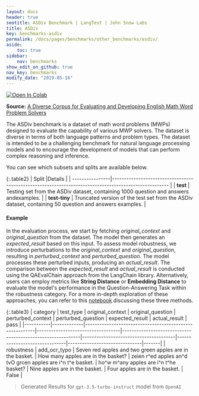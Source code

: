 ```yaml
---
layout: docs
header: true
seotitle: ASDiv Benchmark | LangTest | John Snow Labs
title: ASDiv
key: benchmarks-asdiv
permalink: /docs/pages/benchmarks/other_benchmarks/asdiv/
aside:
    toc: true
sidebar:
    nav: benchmarks
show_edit_on_github: true
nav_key: benchmarks
modify_date: "2019-05-16"
---
```


[![Open In Colab](https://colab.research.google.com/assets/colab-badge.svg)](https://colab.research.google.com/github/JohnSnowLabs/langtest/blob/main/demo/tutorials/llm_notebooks/dataset-notebooks/ASDiv_dataset.ipynb)

**Source:** [A Diverse Corpus for Evaluating and Developing English Math Word Problem Solvers](https://arxiv.org/abs/2106.15772)

The ASDiv benchmark is a dataset of math word problems (MWPs) designed to evaluate the capability of various MWP solvers. The dataset is diverse in terms of both language patterns and problem types. The dataset is intended to be a challenging benchmark for natural language processing models and to encourage the development of models that can perform complex reasoning and inference.

You can see which subsets and splits are available below.

{:.table2}
| Split           |Details                                                                                                |
| ----------------|------------------------------------------------------------------------------------------------------ |
| **test**       | Testing set from the ASDiv dataset, containing 1000 question and answers andexamples.                         |
| **test-tiny**  | Truncated version of the test set from the ASDiv dataset, containing 50 question and answers examples. |

#### Example

In the evaluation process, we start by fetching *original_context* and *original_question* from the dataset. The model then generates an *expected_result* based on this input. To assess model robustness, we introduce perturbations to the *original_context* and *original_question*, resulting in *perturbed_context* and *perturbed_question*. The model processes these perturbed inputs, producing an *actual_result*. The comparison between the *expected_result* and *actual_result* is conducted using the QAEvalChain approach from the LangChain library. Alternatively, users can employ metrics like **String Distance** or **Embedding Distance** to evaluate the model's performance in the Question-Answering Task within the robustness category. For a more in-depth exploration of these approaches, you can refer to this [notebook](https://colab.research.google.com/github/JohnSnowLabs/langtest/blob/main/demo/tutorials/misc/Evaluation_Metrics.ipynb) discussing these three methods.

{:.table3}
| category   | test_type    | original_context                                         | original_question                  | perturbed_context                                           | perturbed_question                     | expected_result                | actual_result                  | pass   |
|-----------|-------------|---------------------------------------------------------|-----------------------------------|------------------------------------------------------------|---------------------------------------|-------------------------------|-------------------------------|-------|
| robustness | add_ocr_typo | Seven red apples and two green apples are in the basket. | How many apples are in the basket? | zeien r^ed apples an^d tvO grcen apples are i^n t^e basket. | ho^w m^any apples are i^n t^he basket? | Nine apples are in the basket. | Four apples are in the basket. | False  |


> Generated Results for `gpt-3.5-turbo-instruct` model from `OpenAI`
